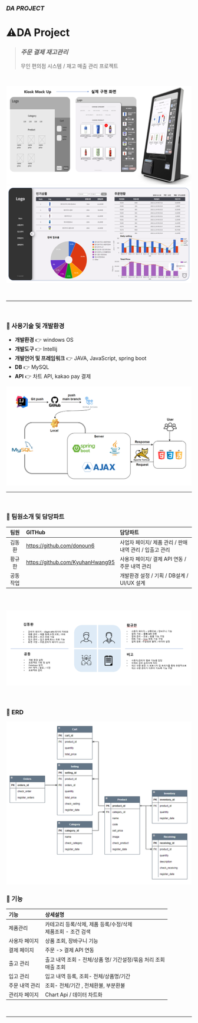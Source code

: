 ### *DA PROJECT*

# ⚠️DA Project
> ### *주문 결제 재고관리*
> 무인 편의점 시스템 / 재고 매출 관리 프로젝트
</br>

[//]: # (<img width="100%" src=""/>)
![img_2.png](img_2.png)
![img_3.png](img_3.png)

</br>

------
</br>

### 📌&nbsp;사용기술 및 개발환경
* **개발환경** 👉 windows OS
* **개발도구** 👉 Intellij
* **개발언어 및 프레임워크** 👉 JAVA, JavaScript, spring boot
* **DB** 👉 MySQL
* **API** 👉 차트 API, kakao pay 결제

![img_4.png](img_4.png)
</br>

------
</br>

### 📌&nbsp;팀원소개 및 담당파트

|  팀원  |GITHub| 담당파트                               |
|:----:|:---|:-----------------------------------|
| 김동환  |https://github.com/donoun6| 사업자 페이지/ 제품 관리 / 판매 내역 관리 / 입출고 관리 |
| 황규한  |https://github.com/KyuhanHwang95| 사용자 페이지/ 결제 API 연동 / 주문 내역 관리 |
| 공동작업 || 개발환경 설정 / 기획 /  DB설계 / UI/UX 설계    |
</br>

![img_6.png](img_6.png)
------
</br>

### 📌&nbsp;ERD
![img_5.png](img_5.png)

### 📌&nbsp;기능

| 기능       | 상세설명                                                                                                                          |
|:---------|:------------------------------------------------------------------------------------------------------------------------------|
| 제품관리     | 카테고리 등록/삭제, 제품 등록/수정/삭제 <br> 제품조회 - 조건 검색                                                                                     |
| 사용자 페이지  | 상품 조회, 장바구니 기능                                                                                                                |
| 결제 페이지   | 주문 -> 결제 API 연동                                                                                                               |
| 출고 관리    | 출고 내역 조회 - 전체/상품 명/ 기간설정/묶음 처리 조회 <br>매출 조회                                                                                   |
| 입고 관리    | 입고 내역 등록, 조회- 전체/상품명/기간                                                                                                       |
| 주문 내역 관리 | 조회- 전체/기간 , 전체환불, 부분환불                                                                                                        |
| 관리자 페이지  | Chart Api / 데이터 차트화                                                                                                           |

</br>

------
</br>

</br>